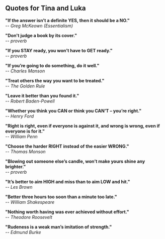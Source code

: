 ## Quotes for Tina and Luka


**"If the answer isn’t a definite YES, then it should be a NO."**  
-- *Greg McKeown (Essentialism)*


**"Don't judge a book by its cover."**  
-- *proverb*


**"If you STAY ready, you won’t have to GET ready."**  
-- *proverb*


**"If you’re going to do something, do it well."**  
-- *Charles Manson*


**"Treat others the way you want to be treated."**  
-- *The Golden Rule*


**"Leave it better than you found it."**  
-- *Robert Baden-Powell*


**"Whether you think you CAN or think you CAN’T – you’re right."**  
-- *Henry Ford*


**"Right is right, even if everyone is against it, and wrong is wrong, even if everyone is for it."**  
-- *William Penn*


**"Choose the harder RIGHT instead of the easier WRONG."**  
-- *Thomas Monson*


**"Blowing out someone else’s candle, won’t make yours shine any brighter."**  
-- *proverb*


**"It’s better to aim HIGH and miss than to aim LOW and hit."**  
-- *Les Brown*


**"Better three hours too soon than a minute too late."**  
-- *William Shakespeare*


**"Nothing worth having was ever achieved without effort."**  
-- *Theodore Roosevelt*


**"Rudeness is a weak man’s imitation of strength."**  
-- *Edmund Burke*